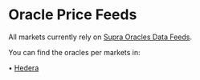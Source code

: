# Oracle Price Feeds

All markets currently rely on [Supra Oracles Data Feeds](https://supra.com/).

You can find the oracles per markets in:

• [Hedera](broken-reference)
